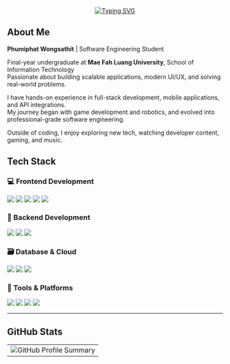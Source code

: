 <div align="center">
  <a href="https://git.io/typing-svg">
    <img src="https://readme-typing-svg.herokuapp.com?font=Fira+Code&duration=3000&pause=1000&center=true&vCenter=true&width=435&lines=Hello%2C+My+name+is...;Phumiphat+Wongsathit;(+frank1nz+)" alt="Typing SVG" />
  </a>
</div>


## About Me
  <p><strong>Phumiphat Wongsathit</strong> | Software Engineering Student </p>
  <p>
    Final-year undergraduate at <strong>Mae Fah Luang University</strong>, School of Information Technology<br />
    Passionate about building scalable applications, modern UI/UX, and solving real-world problems.
  </p>
  <p>
    I have hands-on experience in full-stack development, mobile applications, and API integrations.<br />
    My journey began with game development and robotics, and evolved into professional-grade software engineering.
  </p>
  <p>
    Outside of coding, I enjoy exploring new tech, watching developer content, gaming, and music.
  </p>


## Tech Stack

### 💻 Frontend Development
<p>
  <img src="https://img.shields.io/badge/Next.js-000000?style=flat-square&logo=nextdotjs&logoColor=white"/>
  <img src="https://img.shields.io/badge/React-20232A?style=flat-square&logo=react&logoColor=61DAFB"/>
  <img src="https://img.shields.io/badge/React_Native-20232A?style=flat-square&logo=react&logoColor=61DAFB"/>
  <img src="https://img.shields.io/badge/Flutter-02569B?style=flat-square&logo=flutter&logoColor=white"/>
  <img src="https://img.shields.io/badge/TypeScript-007ACC?style=flat-square&logo=typescript&logoColor=white"/>
</p>

### 🧠 Backend Development
<p>
  <img src="https://img.shields.io/badge/Node.js-339933?style=flat-square&logo=node.js&logoColor=white"/>
  <img src="https://img.shields.io/badge/Express.js-000000?style=flat-square&logo=express&logoColor=white"/>
  <img src="https://img.shields.io/badge/Golang-00ADD8?style=flat-square&logo=go&logoColor=white"/>
</p>

### 🗃️ Database & Cloud
<p>
  <img src="https://img.shields.io/badge/MySQL-4479A1?style=flat-square&logo=mysql&logoColor=white"/>
  <img src="https://img.shields.io/badge/MongoDB-47A248?style=flat-square&logo=mongodb&logoColor=white"/>
  <img src="https://img.shields.io/badge/PostgreSQL-336791?style=flat-square&logo=postgresql&logoColor=white"/>
</p>

### 🧰 Tools & Platforms
<p>
  <img src="https://img.shields.io/badge/Figma-F24E1E?style=flat-square&logo=figma&logoColor=white"/>
  <img src="https://img.shields.io/badge/Postman-FF6C37?style=flat-square&logo=postman&logoColor=white"/>
  <img src="https://img.shields.io/badge/Docker-2496ED?style=flat-square&logo=docker&logoColor=white"/>
  <img src="https://img.shields.io/badge/Git-F05032?style=flat-square&logo=git&logoColor=white"/>
</p>

---




## GitHub Stats

<table align="center" width="100%" height="100%" >
  <tr>
    <td><img style="border: none;" src="https://github-profile-summary-cards.vercel.app/api/cards/profile-details?username=frank1nz&theme=github_dark" alt="GitHub Profile Summary"/></td>   
  </tr>
</table>

<table align="center" width="100%" height="100%" >
  <tr>
    <td><img style="border: none;" src="https://github-profile-summary-cards.vercel.app/api/cards/stats?username=frank1nz&theme=github_dark" alt="GitHub Stats"/></td>
    <td><img style="border: none;" src="https://github-profile-summary-cards.vercel.app/api/cards/repos-per-language?username=frank1nz&theme=github_dark" alt="Top Languages"/></td>
    <td><img style="border: none;" src="https://github-profile-summary-cards.vercel.app/api/cards/most-commit-language?username=frank1nz&theme=github_dark" alt="Most Used Language"/></td>
  </tr>
</table>

## Contact Me

  <a href="https://www.facebook.com/phumiphut.won/">
    <img src="https://img.shields.io/badge/Facebook-1877F2?style=for-the-badge&logo=facebook&logoColor=white" alt="Facebook" />
  </a>
  <a href="https://www.linkedin.com/in/phumiphat-wongsathit-a303732ab/">
    <img src="https://img.shields.io/badge/LinkedIn-0077B5?style=for-the-badge&logo=linkedin&logoColor=white" alt="LinkedIn" />
  </a>
  <a href="https://github.com/frank1nz">
    <img src="https://img.shields.io/badge/GitHub-181717?style=for-the-badge&logo=github&logoColor=white" alt="GitHub" />
  </a>
  <a href="https://medium.com/@6531503117">
    <img src="https://img.shields.io/badge/Medium-12100E?style=for-the-badge&logo=medium&logoColor=white" alt="Medium" />
  </a>
  <a href="https://www.instagram.com/plscallfrank/">
    <img src="https://img.shields.io/badge/Instagram-E4405F?style=for-the-badge&logo=instagram&logoColor=white" alt="Instagram" />
  </a>
  <a href="mailto:phumiphat.wongsathit1@gmail.com">
    <img src="https://img.shields.io/badge/Gmail-D14836?style=for-the-badge&logo=gmail&logoColor=white" alt="Email" />
  </a>




